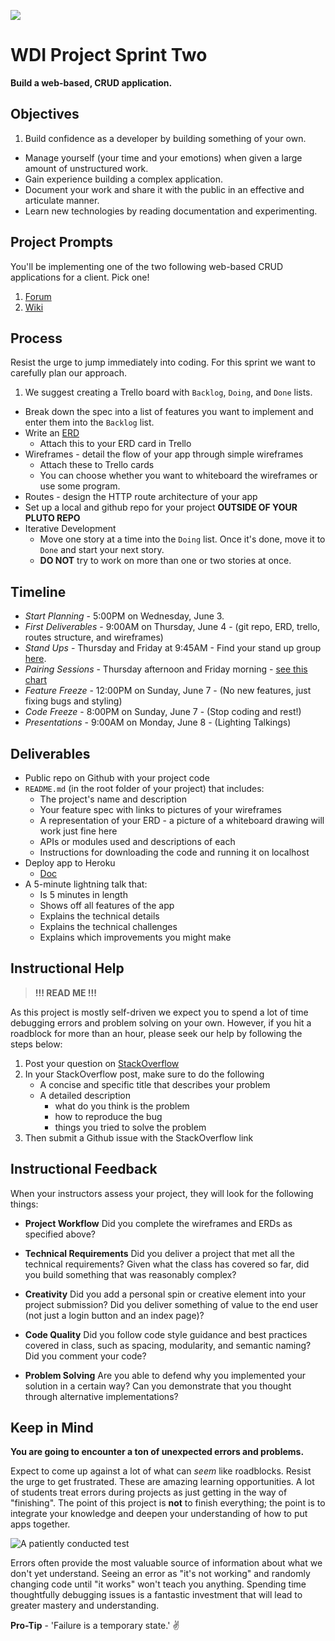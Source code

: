 ![](https://ga-dash.s3.amazonaws.com/production/assets/logo-9f88ae6c9c3871690e33280fcf557f33.png)

# WDI Project Sprint Two

**Build a web-based, CRUD application.**

## Objectives

1. Build confidence as a developer by building something of your own.
-  Manage yourself (your time and your emotions) when given a large amount of
unstructured work.
-  Gain experience building a complex application.
-  Document your work and share it with the public in an effective and articulate
manner.
-  Learn new technologies by reading documentation and experimenting.

## Project Prompts

You'll be implementing one of the two following web-based CRUD applications for
a client. Pick one!

1. [Forum][forum]
1. [Wiki][wiki]

## Process

Resist the urge to jump immediately into coding.  For this sprint we want to
carefully plan our approach.

1. We suggest creating a Trello board with `Backlog`, `Doing`, and `Done` lists.
- Break down the spec into a list of features you want to implement and enter
them into the `Backlog` list.
- Write an [ERD][erd]
  * Attach this to your ERD card in Trello
- Wireframes - detail the flow of your app through simple wireframes
  * Attach these to Trello cards
  * You can choose whether you want to whiteboard the wireframes or use some program.
- Routes - design the HTTP route architecture of your app
- Set up a local and github repo for your project **OUTSIDE OF YOUR PLUTO REPO**
- Iterative Development
  * Move one story at a time into the `Doing` list. Once it's done, move it to
  `Done` and start your next story.
  * **DO NOT** try to work on more than one or two stories at once.


## Timeline

* *Start Planning* - 5:00PM on Wednesday, June 3.
* *First Deliverables* - 9:00AM on Thursday, June 4 - (git repo, ERD, trello,
routes structure, and wireframes)
* *Stand Ups* - Thursday and Friday at 9:45AM - Find your stand up group
[here](standup-groups.md).
* *Pairing Sessions* - Thursday afternoon and Friday morning -
[see this chart][pair programming schedule]
* *Feature Freeze* - 12:00PM on Sunday, June 7 - (No new features, just fixing
bugs and styling)
* *Code Freeze* - 8:00PM on Sunday, June 7 - (Stop coding and rest!)
* *Presentations* - 9:00AM on Monday, June 8 - (Lighting Talkings)

## Deliverables

* Public repo on Github with your project code
* `README.md` (in the root folder of your project) that includes:
  * The project's name and description
  * Your feature spec with links to pictures of your wireframes
  * A representation of your ERD - a picture of a whiteboard drawing will work
  just fine here
  * APIs or modules used and descriptions of each
  * Instructions for downloading the code and running it on localhost
* Deploy app to Heroku
  * [Doc](https://devcenter.heroku.com/articles/deploying-nodejs#deploy-your-application-to-heroku)
* A 5-minute lightning talk that:
  * Is 5 minutes in length
  * Shows off all features of the app
  * Explains the technical details
  * Explains the technical challenges
  * Explains which improvements you might make

## Instructional Help

> **!!! READ ME !!!**

As this project is mostly self-driven we expect you to spend a lot of time
debugging errors and problem solving on your own. However, if you hit a roadblock for more than an hour, please seek our help by following the steps below:

1. Post your question on [StackOverflow](http://www.stackoverflow.com)
2. In your StackOverflow post, make sure to do the following
   * A concise and specific title that describes your problem
   * A detailed description 
     * what do you think is the problem
     * how to reproduce the bug
     * things you tried to solve the problem
3. Then submit a Github issue with the StackOverflow link

## Instructional Feedback

When your instructors assess your project, they will look for the following things:

- **Project Workflow**
Did you complete the wireframes and ERDs as specified above?

- **Technical Requirements**
Did you deliver a project that met all the technical requirements? Given what
the class has covered so far, did you build something that was reasonably complex?

- **Creativity**
Did you add a personal spin or creative element into your project submission?
Did you deliver something of value to the end user (not just a login button and
an index page)?

- **Code Quality**
Did you follow code style guidance and best practices covered in class, such as
spacing, modularity, and semantic naming? Did you comment your code?

- **Problem Solving**
Are you able to defend why you implemented your solution in a certain way? Can
you demonstrate that you thought through alternative implementations?

## Keep in Mind

**You are going to encounter a ton of unexpected errors and problems.**

Expect to come up against a lot of what can *seem* like roadblocks. Resist the
urge to get frustrated. These are amazing learning opportunities. A lot of students
treat errors during projects as just getting in the way of "finishing". The point
of this project is **not** to finish everything; the point is to integrate your
knowledge and deepen your understanding of how to put apps together.

![A patiently conducted test](http://media.giphy.com/media/7MZ0v9KynmiSA/giphy.gif)

Errors often provide the most valuable source of information about what we don't
yet understand. Seeing an error as "it's not working" and randomly changing code
until "it works" won't teach you anything. Spending time thoughtfully debugging
issues is a fantastic investment that will lead to greater mastery and understanding.

**Pro-Tip** - 'Failure is a temporary state.' :v:

<!-- Links -->

[forum]: forum.md
[wiki]: wiki.md
[pair programming schedule]: pair-programming-schedule.md
[erd]: http://en.wikipedia.org/wiki/Entity%E2%80%93relationship_model

